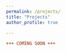 ```yaml
---
permalink: /projects/
title: "Projects"
author_profile: true

---
```


```diff
+++ COMING SOON +++

```
